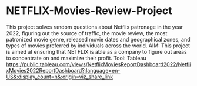 # NETFLIX-Movies-Review-Project
This project solves random questions about Netflix patronage in the year 2022, figuring out the source of traffic, the movie review, the most patronized movie genre, released movie dates and geographical zones, and types of movies preferred by individuals across the world. AIM: This project is aimed at ensuring that NETFLIX is able as a company to figure out areas to concentrate on and maximize their profit. 
Tool: Tableau  https://public.tableau.com/views/NetflixMoviesReportDashboard2022/NetflixMovies2022ReportDashboard?:language=en-US&:display_count=n&:origin=viz_share_link
